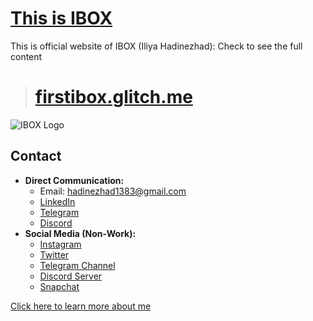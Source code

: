 # [This is IBOX](https://firstibox.glitch.me/)

This is official website of IBOX (Iliya Hadinezhad):
Check to see the full content 
> # [firstibox.glitch.me](https://firstibox.glitch.me/)
![IBOX Logo](https://cdn.glitch.global/8352fc0e-bebe-4680-ae0b-269da8b54259/eyesIcon.gif?v=1700259102253)

## Contact

- **Direct Communication:**
  - Email: [hadinezhad1383@gmail.com](mailto:hadinezhad1383@gmail.com)
  - [LinkedIn](https://www.linkedin.com/in/iliyahadinezhad/)
  - [Telegram](https://t.me/IBOX_s)
  - [Discord](https://discord.com/users/655082737220452352)
- **Social Media (Non-Work):**
  - [Instagram](https://instagram.com/firstibox)
  - [Twitter](https://x.com/FirstIBOX)
  - [Telegram Channel](https://t.me/FirstIBOX)
  - [Discord Server](https://discord.gg/alshain-748914550082109541)
  - [Snapchat](https://www.snapchat.com/add/thisisibox)

[Click here to learn more about me](https://firstibox.glitch.me/)
